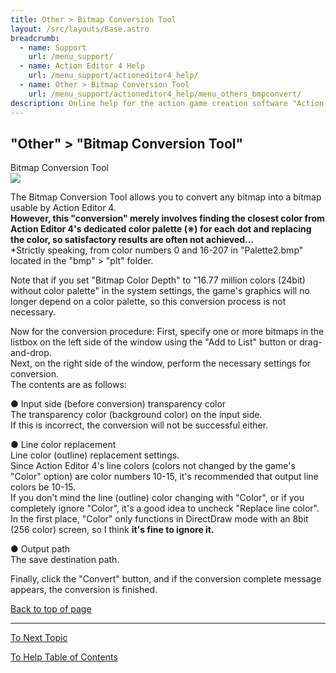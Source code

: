 ```yaml
---
title: Other > Bitmap Conversion Tool
layout: /src/layouts/Base.astro
breadcrumb:
  - name: Support
    url: /menu_support/
  - name: Action Editor 4 Help
    url: /menu_support/actioneditor4_help/
  - name: Other > Bitmap Conversion Tool
    url: /menu_support/actioneditor4_help/menu_others_bmpconvert/
description: Online help for the action game creation software "Action Editor 4". "Other > Bitmap Conversion Tool" is a page within "Omoshiro Game Shrine".
---
```


<a name="TOP"></a>

## "Other" > "Bitmap Conversion Tool"

Bitmap Conversion Tool  
![](/menu_support/actioneditor4_help/menu_others_bmpconvert/BmpConvert.jpg)  
  
The Bitmap Conversion Tool allows you to convert any bitmap into a bitmap usable by Action Editor 4.  
**However, this "conversion" merely involves finding the closest color from Action Editor 4's dedicated color palette (※) for each dot and replacing the color, so satisfactory results are often not achieved...**  
*Strictly speaking, from color numbers 0 and 16-207 in "Palette2.bmp" located in the "bmp" > "plt" folder.  
  
Note that if you set "Bitmap Color Depth" to "16.77 million colors (24bit) without color palette" in the system settings, the game's graphics will no longer depend on a color palette, so this conversion process is not necessary.  
  
Now for the conversion procedure: First, specify one or more bitmaps in the listbox on the left side of the window using the "Add to List" button or drag-and-drop.  
Next, on the right side of the window, perform the necessary settings for conversion.  
The contents are as follows:  
  
● Input side (before conversion) transparency color  
The transparency color (background color) on the input side.  
If this is incorrect, the conversion will not be successful either.  
  
● Line color replacement  
Line color (outline) replacement settings.  
Since Action Editor 4's line colors (colors not changed by the game's "Color" option) are color numbers 10-15, it's recommended that output line colors be 10-15.  
If you don't mind the line (outline) color changing with "Color", or if you completely ignore "Color", it's a good idea to uncheck "Replace line color".  
In the first place, "Color" only functions in DirectDraw mode with an 8bit (256 color) screen, so I think **it's fine to ignore it.**  
  
● Output path  
The save destination path.  
  
  
Finally, click the "Convert" button, and if the conversion complete message appears, the conversion is finished.  

[Back to top of page](#TOP)

---

  

[To Next Topic](../worldmapchip/)

[To Help Table of Contents](../)